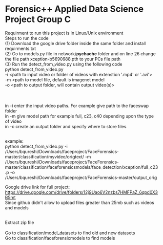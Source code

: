 # Forensic++ Applied Data Science Project Group C
Requirment to run this project is in Linux/Unix environment
<br>
Steps to run the code <br>
(1) Download the google drive folder inside the same folder and install requirments.txt <br>
(2) Go to models.py file in network/__pychache__ folder and on line 26 change the file path xception-b5690688.pth to your PCs file path <br>
(3) Run the detect_from_video.py using the following code <br>
python detect_from_video.py <br>
-i <path to input video or folder of videos with extenstion '.mp4' or '.avi'> <br>
-m <path to model file, default is imagenet model <br>
-o <path to output folder, will contain output video(s)> <br>
<br> <br> <br>
in -i enter the input video paths. For example give path to the faceswap folder <br>
in -m give model path for example full, c23, c40 depending upon the type of video <br>
in -o create an output folder and specify where to store files <br>

<br>
example:  <br>
python detect_from_video.py -i /Users/bqureshi/Downloads/faceproject/FaceForensics-master/classification/myvideo/origtext/ -m <br> /Users/bqureshi/Downloads/faceproject/FaceForensics-master/classification/faceforensicsmodels/face_detection/xception/full_c23.p -o <br> /Users/bqureshi/Downloads/faceproject/FaceForensics-master/output_orig <br>

Google drive link for full project: https://drive.google.com/drive/folders/12j9Uao6V2nzbs7HMFPaZ_6qpd0X3B5mt <br>
Since github didn't allow to upload files greater than 25mb such as videos and models

<br>
Extract zip file <br>
<br>
Go to classification/model_datasets to find old and new datasets <br>
Go to classification/faceforensicmodels to find models
